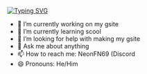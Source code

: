 [![Typing SVG](https://readme-typing-svg.demolab.com?font=Fira+Code&pause=1000&multiline=true&random=false&width=435&lines=I+do+not+give+out+VBucks)](https://git.io/typing-svg)
- 🔭 I’m currently working on my gsite
- 🌱 I’m currently learning scool
- 🤔 I’m looking for help with making my gsite
- 💬 Ask me about anything
- 📫 How to reach me: NeonFN69 (Discord
- 😄 Pronouns: He/Him
